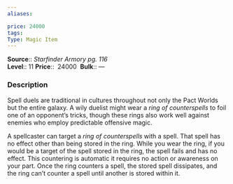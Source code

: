 ```yaml
---
aliases: 

price: 24000
tags: 
Type: Magic Item
---
```

**Source**:: _Starfinder Armory pg. 116_  
**Level**:: 11
**Price**::  24000 
**Bulk**:: —

### Description

Spell duels are traditional in cultures throughout not only the Pact Worlds but the entire galaxy. A wily duelist might wear a _ring of counterspells_ to foil one of an opponent’s tricks, though these rings also work well against enemies who employ predictable offensive magic.  
  
A spellcaster can target a _ring of counterspells_ with a spell. That spell has no effect other than being stored in the ring. While you wear the ring, if you would be a target of the spell stored in the ring, the spell fails and has no effect. This countering is automatic it requires no action or awareness on your part. Once the ring counters a spell, the stored spell dissipates, and the ring can’t counter a spell until another is stored within it.
